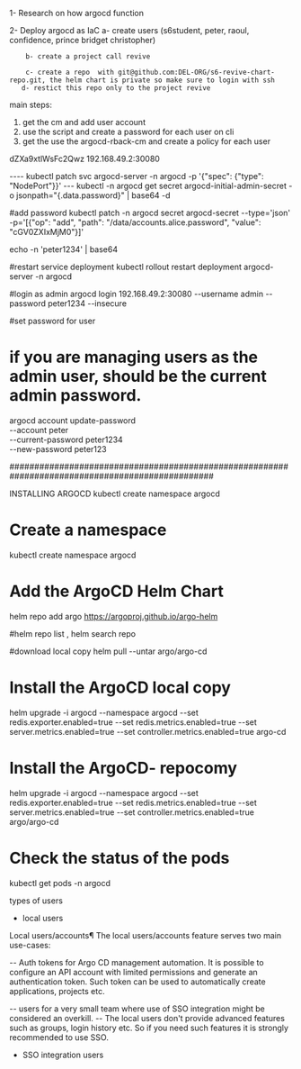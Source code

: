 
1- Research on how argocd function 

2- Deploy argocd as IaC
        a- create users (s6student, peter, raoul, confidence, prince bridget christopher)

        b- create a project call revive 

        c- create a repo  with git@github.com:DEL-ORG/s6-revive-chart-repo.git, the helm chart is private so make sure to login with ssh
       d- restict this repo only to the project revive

main steps:
1. get the cm and add user account 
2. use the script and create a password for each user on cli
3. get the use the argocd-rback-cm and create a policy for each user

dZXa9xtlWsFc2Qwz
192.168.49.2:30080

---- kubectl patch svc argocd-server -n argocd -p '{"spec": {"type": "NodePort"}}' 
--- kubectl -n argocd get secret argocd-initial-admin-secret -o jsonpath="{.data.password}" | base64 -d


#add password
kubectl patch -n argocd secret argocd-secret --type='json' -p='[{"op": "add", "path": "/data/accounts.alice.password", "value": "cGV0ZXIxMjM0"}]'

echo -n 'peter1234' | base64

#restart service deployment
kubectl rollout restart deployment argocd-server -n argocd


#login as admin
argocd login 192.168.49.2:30080 --username admin --password peter1234 --insecure


#set password for user
# if you are managing users as the admin user, <current-user-password> should be the current admin password.
argocd account update-password \
  --account peter \
  --current-password peter1234 \
  --new-password peter123



#################################################################################################

INSTALLING ARGOCD 
kubectl create namespace argocd 

# Create a namespace
kubectl create namespace argocd

# Add the ArgoCD Helm Chart
helm repo add argo https://argoproj.github.io/argo-helm

#helm repo list , helm search repo 

#download local copy
helm pull --untar argo/argo-cd 

# Install the ArgoCD local copy
helm upgrade -i argocd --namespace argocd --set redis.exporter.enabled=true --set redis.metrics.enabled=true --set server.metrics.enabled=true --set controller.metrics.enabled=true argo-cd

# Install the ArgoCD- repocomy
helm upgrade -i argocd --namespace argocd --set redis.exporter.enabled=true --set redis.metrics.enabled=true --set server.metrics.enabled=true --set controller.metrics.enabled=true argo/argo-cd

# Check the status of the pods
kubectl get pods -n argocd




types of users
 - local users 
 
 Local users/accounts¶
The local users/accounts feature serves two main use-cases:

-- Auth tokens for Argo CD management automation. It is possible to configure an API account with limited permissions and generate an authentication token. Such token can be used to automatically create applications, projects etc.

-- users for a very small team where use of SSO integration might be considered an overkill.
-- The local users don't provide advanced features such as groups, login history etc. 
So if you need such features it is strongly recommended to use SSO.

 - SSO integration  users 



